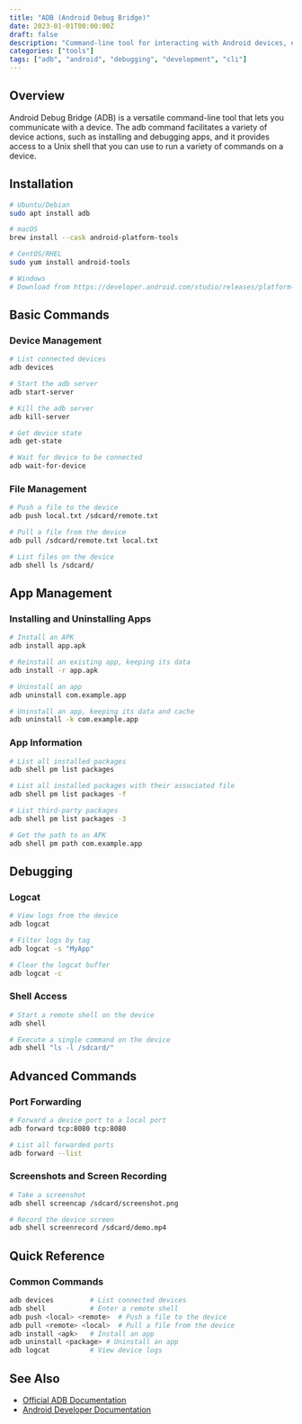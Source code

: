 ```yaml
---
title: "ADB (Android Debug Bridge)"
date: 2023-01-01T00:00:00Z
draft: false
description: "Command-line tool for interacting with Android devices, essential for development, debugging, and testing."
categories: ["tools"]
tags: ["adb", "android", "debugging", "development", "cli"]
---
```


## Overview

Android Debug Bridge (ADB) is a versatile command-line tool that lets you communicate with a device. The adb command facilitates a variety of device actions, such as installing and debugging apps, and it provides access to a Unix shell that you can use to run a variety of commands on a device.

## Installation

```bash
# Ubuntu/Debian
sudo apt install adb

# macOS
brew install --cask android-platform-tools

# CentOS/RHEL
sudo yum install android-tools

# Windows
# Download from https://developer.android.com/studio/releases/platform-tools
```

## Basic Commands

### Device Management
```bash
# List connected devices
adb devices

# Start the adb server
adb start-server

# Kill the adb server
adb kill-server

# Get device state
adb get-state

# Wait for device to be connected
adb wait-for-device
```

### File Management
```bash
# Push a file to the device
adb push local.txt /sdcard/remote.txt

# Pull a file from the device
adb pull /sdcard/remote.txt local.txt

# List files on the device
adb shell ls /sdcard/
```

## App Management

### Installing and Uninstalling Apps
```bash
# Install an APK
adb install app.apk

# Reinstall an existing app, keeping its data
adb install -r app.apk

# Uninstall an app
adb uninstall com.example.app

# Uninstall an app, keeping its data and cache
adb uninstall -k com.example.app
```

### App Information
```bash
# List all installed packages
adb shell pm list packages

# List all installed packages with their associated file
adb shell pm list packages -f

# List third-party packages
adb shell pm list packages -3

# Get the path to an APK
adb shell pm path com.example.app
```

## Debugging

### Logcat
```bash
# View logs from the device
adb logcat

# Filter logs by tag
adb logcat -s "MyApp"

# Clear the logcat buffer
adb logcat -c
```

### Shell Access
```bash
# Start a remote shell on the device
adb shell

# Execute a single command on the device
adb shell "ls -l /sdcard/"
```

## Advanced Commands

### Port Forwarding
```bash
# Forward a device port to a local port
adb forward tcp:8080 tcp:8080

# List all forwarded ports
adb forward --list
```

### Screenshots and Screen Recording
```bash
# Take a screenshot
adb shell screencap /sdcard/screenshot.png

# Record the device screen
adb shell screenrecord /sdcard/demo.mp4
```

## Quick Reference

### Common Commands
```bash
adb devices         # List connected devices
adb shell           # Enter a remote shell
adb push <local> <remote>  # Push a file to the device
adb pull <remote> <local>  # Pull a file from the device
adb install <apk>   # Install an app
adb uninstall <package> # Uninstall an app
adb logcat          # View device logs
```

## See Also

- [Official ADB Documentation](https://developer.android.com/studio/command-line/adb)
- [Android Developer Documentation](https://developer.android.com/)
